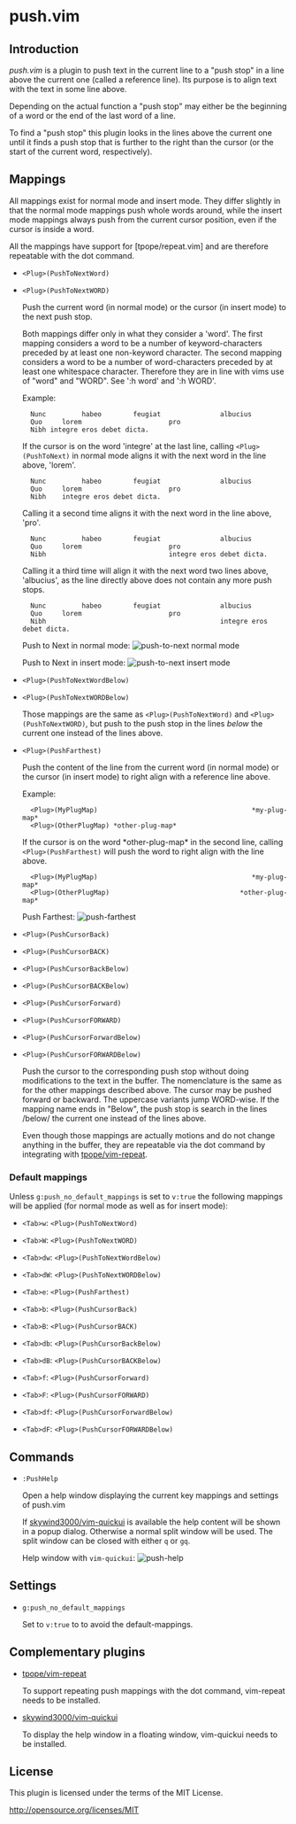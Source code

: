 push.vim
========

Introduction
------------

*push.vim* is a plugin to push text in the current line to a "push stop" in a
line above the current one (called a reference line).
Its purpose is to align text with the text in some line above.

Depending on the actual function a "push stop" may either be the beginning of
a word or the end of the last word of a line.

To find a "push stop" this plugin looks in the lines above the current one
until it finds a push stop that is further to the right than the cursor (or
the start of the current word, respectively).


Mappings
--------

All mappings exist for normal mode and insert mode.
They differ slightly in that the normal mode mappings push whole words
around, while the insert mode mappings always push from the current
cursor position, even if the cursor is inside a word.

All the mappings have support for [tpope/repeat.vim] and are therefore
repeatable with the dot command.

  - `<Plug>(PushToNextWord)`
  - `<Plug>(PushToNextWORD)`

    Push the current word (in normal mode) or the cursor (in insert mode)
    to the next push stop.

    Both mappings differ only in what they consider a 'word'.
    The first mapping considers a word to be a number of keyword-characters
    preceded by at least one non-keyword character.
    The second mapping considers a word to be a number of word-characters
    preceded by at least one whitespace character. Therefore they are in
    line with vims use of "word" and "WORD".
    See ':h word' and ':h WORD'.

    Example:

    ```
      Nunc         habeo        feugiat               albucius
      Quo     lorem                      pro
      Nibh integre eros debet dicta.
    ```

    If the cursor is on the word 'integre' at the last line, calling
    `<Plug>(PushToNext)` in normal mode aligns it with the next word in the
    line above, 'lorem'.

    ```
      Nunc         habeo        feugiat               albucius
      Quo     lorem                      pro
      Nibh    integre eros debet dicta.
    ```

    Calling it a second time aligns it with the next word in the line above,
    'pro'.

    ```
      Nunc         habeo        feugiat               albucius
      Quo     lorem                      pro
      Nibh                               integre eros debet dicta.
    ```

    Calling it a third time will align it with the next word two lines
    above, 'albucius', as the line directly above does not contain any more
    push stops.

    ```
      Nunc         habeo        feugiat               albucius
      Quo     lorem                      pro
      Nibh                                            integre eros debet dicta.
    ```

    Push to Next in normal mode:
    ![push-to-next normal mode](pushnext-n.gif)

    Push to Next in insert mode:
    ![push-to-next insert mode](pushnext-i.gif)

  - `<Plug>(PushToNextWordBelow)`
  - `<Plug>(PushToNextWORDBelow)`

    Those mappings are the same as `<Plug>(PushToNextWord)` and
    `<Plug>(PushToNextWORD)`, but push to the push stop in the lines _below_
    the current one instead of the lines above.

  - `<Plug>(PushFarthest)`

    Push the content of the line from the current word (in normal mode)
    or the cursor (in insert mode) to right align with a reference line
    above.

    Example:
    ```
      <Plug>(MyPlugMap)                                       *my-plug-map*
      <Plug>(OtherPlugMap) *other-plug-map*
    ```

    If the cursor is on the word \*other-plug-map* in the second line,
    calling `<Plug>(PushFarthest)` will push the word to right align with
    the line above.

    ```
      <Plug>(MyPlugMap)                                       *my-plug-map*
      <Plug>(OtherPlugMap)                                 *other-plug-map*
    ```

    Push Farthest:
    ![push-farthest](pushfarthest.gif)

  - `<Plug>(PushCursorBack)`
  - `<Plug>(PushCursorBACK)`
  - `<Plug>(PushCursorBackBelow)`
  - `<Plug>(PushCursorBACKBelow)`
  - `<Plug>(PushCursorForward)`
  - `<Plug>(PushCursorFORWARD)`
  - `<Plug>(PushCursorForwardBelow)`
  - `<Plug>(PushCursorFORWARDBelow)`

    Push the cursor to the corresponding push stop without doing
    modifications to the text in the buffer. The nomenclature is the same as
    for the other mappings described above. The cursor may be pushed forward
    or backward. The uppercase variants jump WORD-wise. If the mapping name
    ends in "Below", the push stop is search in the lines /below/ the
    current one instead of the lines above.

    Even though those mappings are actually motions and do not change
    anything in the buffer, they are repeatable via the dot command by
    integrating with [tpope/vim-repeat].

### Default mappings

Unless `g:push_no_default_mappings` is set to `v:true` the following
mappings will be applied (for normal mode as well as for insert mode):

  - `<Tab>w`:    `<Plug>(PushToNextWord)`

  - `<Tab>W`:    `<Plug>(PushToNextWORD)`

  - `<Tab>dw`:   `<Plug>(PushToNextWordBelow)`

  - `<Tab>dW`:   `<Plug>(PushToNextWORDBelow)`

  - `<Tab>e`:    `<Plug>(PushFarthest)`

  - `<Tab>b`:    `<Plug>(PushCursorBack)`

  - `<Tab>B`:    `<Plug>(PushCursorBACK)`

  - `<Tab>db`:   `<Plug>(PushCursorBackBelow)`

  - `<Tab>dB`:   `<Plug>(PushCursorBACKBelow)`

  - `<Tab>f`:    `<Plug>(PushCursorForward)`

  - `<Tab>F`:    `<Plug>(PushCursorFORWARD)`

  - `<Tab>df`:   `<Plug>(PushCursorForwardBelow)`

  - `<Tab>dF`:   `<Plug>(PushCursorFORWARDBelow)`

Commands
--------

  - `:PushHelp`

    Open a help window displaying the current key mappings and settings
    of push.vim

    If [skywind3000/vim-quickui] is available the help content will be
    shown in a popup dialog. Otherwise a normal split window will be
    used.
    The split window can be closed with either `q` or `gq`.

    Help window with `vim-quickui`:
    ![push-help](pushhelp.png)


Settings
--------

- `g:push_no_default_mappings`

  Set to `v:true` to to avoid the default-mappings.


Complementary plugins
---------------------

  - [tpope/vim-repeat]

    To support repeating push mappings with the dot command, vim-repeat needs
    to be installed.

  - [skywind3000/vim-quickui]

    To display the help window in a floating window, vim-quickui needs to be
    installed.


License
-------

This plugin is licensed under the terms of the MIT License.

http://opensource.org/licenses/MIT


[tpope/vim-repeat]: https://github.com/tpope/vim-repeat
[skywind3000/vim-quickui]: https://github.com/skywind3000/vim-quickui
